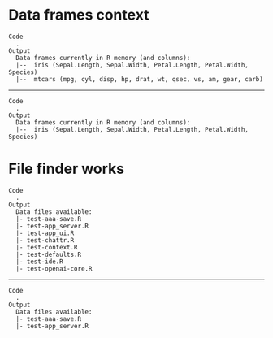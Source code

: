 # Data frames context

    Code
      .
    Output
      Data frames currently in R memory (and columns): 
      |--  iris (Sepal.Length, Sepal.Width, Petal.Length, Petal.Width, Species) 
      |--  mtcars (mpg, cyl, disp, hp, drat, wt, qsec, vs, am, gear, carb)

---

    Code
      .
    Output
      Data frames currently in R memory (and columns): 
      |--  iris (Sepal.Length, Sepal.Width, Petal.Length, Petal.Width, Species)

# File finder works

    Code
      .
    Output
      Data files available: 
      |- test-aaa-save.R
      |- test-app_server.R
      |- test-app_ui.R
      |- test-chattr.R
      |- test-context.R
      |- test-defaults.R
      |- test-ide.R
      |- test-openai-core.R

---

    Code
      .
    Output
      Data files available: 
      |- test-aaa-save.R
      |- test-app_server.R

